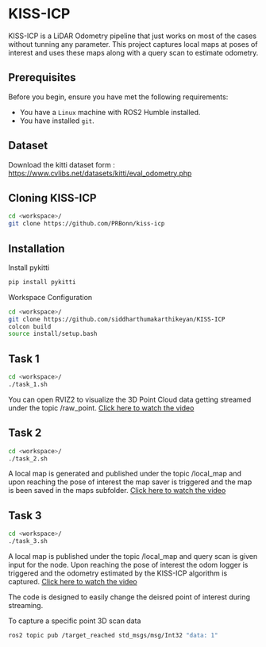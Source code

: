 # KISS-ICP

KISS-ICP is a LiDAR Odometry pipeline that just works on most of the cases without tunning any parameter. This project captures local maps at poses of interest and uses these maps along with a query scan to estimate odometry.

## Prerequisites

Before you begin, ensure you have met the following requirements:
* You have a `Linux` machine with ROS2 Humble installed.
* You have installed `git`.

## Dataset
Download the kitti dataset form : https://www.cvlibs.net/datasets/kitti/eval_odometry.php

## Cloning KISS-ICP
```bash
cd <workspace>/
git clone https://github.com/PRBonn/kiss-icp
```

## Installation
Install pykitti
```bash
pip install pykitti
```

Workspace Configuration
```bash
cd <workspace>/
git clone https://github.com/siddharthumakarthikeyan/KISS-ICP
colcon build
source install/setup.bash
```
## Task 1
```bash
cd <workspace>/
./task_1.sh
```
You can open RVIZ2 to visualize the 3D Point Cloud data getting streamed under the topic /raw_point.
[Click here to watch the video](https://github.com/siddharthumakarthikeyan/KISS-ICP/blob/main/Task_1.webm)


## Task 2
```bash
cd <workspace>/
./task_2.sh
```
A local map is generated and published under the topic /local_map and upon reaching the pose of interest the map saver is triggered and the map is been saved in the maps subfolder.
[Click here to watch the video](https://github.com/siddharthumakarthikeyan/KISS-ICP/blob/main/Task_2.webm)

## Task 3
```bash
cd <workspace>/
./task_3.sh
```
A local map is published under the topic /local_map and query scan is given input for the node. Upon reaching the pose of interest the odom logger is triggered and the odometry estimated by the KISS-ICP algorithm is captured.
[Click here to watch the video](https://github.com/siddharthumakarthikeyan/KISS-ICP/blob/main/Task_3.webm)

The code is designed to easily change the deisred point of interest during streaming.

To capture a specific point 3D scan data
```bash
ros2 topic pub /target_reached std_msgs/msg/Int32 "data: 1"
```

